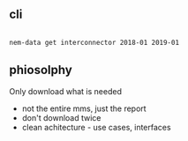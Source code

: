 ## cli

```bash

nem-data get interconnector 2018-01 2019-01
```


##  phiosolphy

Only download what is needed
- not the entire mms, just the report
- don't download twice
- clean achitecture - use cases, interfaces

